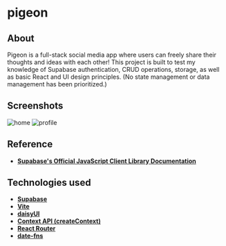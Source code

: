 # pigeon

## About

Pigeon is a full-stack social media app where users can freely share their thoughts and ideas with each other! This project is built to test my knowledge of Supabase authentication, CRUD operations, storage, as well as basic React and UI design principles. (No state management or data management has been prioritized.)

## Screenshots

![home](https://github.com/doguozcan/pigeon/assets/76822280/eb8b4c40-6ed1-4697-be04-592c6394f1b2)
![profile](https://github.com/doguozcan/pigeon/assets/76822280/8f581966-5ed9-41e2-bd4e-9121644557de)

## Reference

- **<a href="https://supabase.com/docs/reference/javascript/introduction">Supabase's Official JavaScript Client Library Documentation</a>**

## Technologies used

- **<a href="https://supabase.com/">Supabase</a>**
- **<a href="https://vitejs.dev/">Vite</a>**
- **<a href="https://daisyui.com/">daisyUI</a>**
- **<a href="https://react.dev/reference/react/createContext">Context API (createContext)</a>**
- **<a href="https://reactrouter.com/">React Router</a>**
- **<a href="https://date-fns.org/">date-fns</a>**
